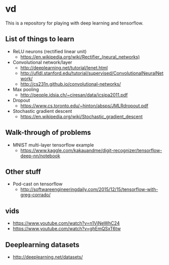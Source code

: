 # vd
This is a repository for playing with deep learning and tensorflow.
## List of things to learn
* ReLU neurons (rectified linear unit) 
    * https://en.wikipedia.org/wiki/Rectifier_(neural_networks)
* Convolutional network/layer
    * http://deeplearning.net/tutorial/lenet.html
    * http://ufldl.stanford.edu/tutorial/supervised/ConvolutionalNeuralNetwork/
    * http://cs231n.github.io/convolutional-networks/
* Max pooling
    * http://people.idsia.ch/~ciresan/data/icsipa2011.pdf
* Dropout
    * https://www.cs.toronto.edu/~hinton/absps/JMLRdropout.pdf
* Stochastic gradient descent
    * https://en.wikipedia.org/wiki/Stochastic_gradient_descent

## Walk-through of problems
* MNIST multi-layer tensorflow example
    * https://www.kaggle.com/kakauandme/digit-recognizer/tensorflow-deep-nn/notebook

## Other stuff
* Pod-cast on tensorflow
    * http://softwareengineeringdaily.com/2015/12/15/tensorflow-with-greg-corrado/

## vids
* https://www.youtube.com/watch?v=n1ViNeWhC24
* https://www.youtube.com/watch?v=ghEmQSxT6tw

## Deeplearning datasets 
* http://deeplearning.net/datasets/